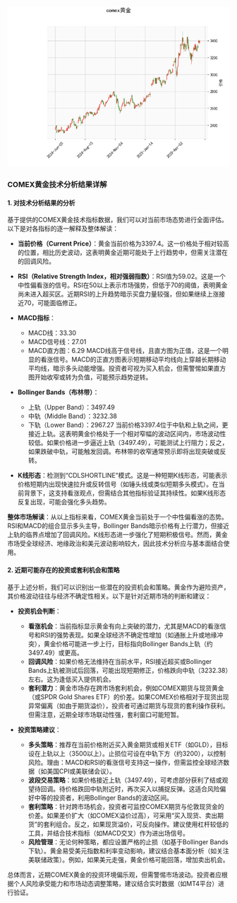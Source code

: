 ![图](comex_gold.png)

### COMEX黄金技术分析结果详解

#### 1. 对技术分析结果的分析
基于提供的COMEX黄金技术指标数据，我们可以对当前市场态势进行全面评估。以下是对各指标的逐一解释及整体解读：

- **当前价格（Current Price）**：黄金当前价格为3397.4。这一价格处于相对较高的位置，相比历史波动，这表明黄金近期可能处于上行趋势中，但需关注潜在的回调风险。

- **RSI（Relative Strength Index，相对强弱指数）**：RSI值为59.02。这是一个中性偏看涨的信号。RSI在50以上表示市场强势，但低于70的阈值，表明黄金尚未进入超买区。近期RSI的上升趋势暗示买盘力量较强，但如果继续上涨接近70，可能面临修正。

- **MACD指标**：
  - MACD线：33.30
  - MACD信号线：27.01
  - MACD直方图：6.29
  MACD线高于信号线，且直方图为正值，这是一个明显的看涨信号。MACD的正直方图表示短期移动平均线向上穿越长期移动平均线，暗示多头动能增强。投资者可视为买入机会，但需警惕如果直方图开始收窄或转为负值，可能预示趋势逆转。

- **Bollinger Bands（布林带）**：
  - 上轨（Upper Band）：3497.49
  - 中轨（Middle Band）：3232.38
  - 下轨（Lower Band）：2967.27
  当前价格3397.4位于中轨和上轨之间，更接近上轨。这表明黄金价格处于一个相对窄幅的波动区间内，市场波动性较低。如果价格进一步逼近上轨（3497.49），可能测试上行阻力；反之，如果跌破中轨，可能触发回调。布林带的收窄通常预示即将出现突破或反转。

- **K线形态**：检测到“CDLSHORTLINE”模式。这是一种短期K线形态，可能表示价格短期内出现快速拉升或反转信号（如锤头线或类似短期多头模式）。在当前背景下，这支持看涨观点，但需结合其他指标验证其持续性。如果K线形态反复出现，可能会强化多头趋势。

**整体市场解读**：从以上指标来看，COMEX黄金当前处于一个中性偏看涨的态势。RSI和MACD的组合显示多头主导，Bollinger Bands暗示价格有上行潜力，但接近上轨的临界点增加了回调风险。K线形态进一步强化了短期积极信号。然而，黄金市场受全球经济、地缘政治和美元波动影响较大，因此技术分析应与基本面结合使用。

#### 2. 近期可能存在的投资或套利机会和策略
基于上述分析，我们可以识别出一些潜在的投资机会和策略。黄金作为避险资产，其价格波动往往与经济不确定性相关。以下是针对近期市场的判断和建议：

- **投资机会判断**：
  - **看涨机会**：当前指标显示黄金有向上突破的潜力，尤其是MACD的看涨信号和RSI的强势表现。如果全球经济不确定性增加（如通胀上升或地缘冲突），黄金价格可能进一步上行，目标指向Bollinger Bands上轨（约3497.49）或更高。
  - **回调风险**：如果价格无法维持在当前水平，RSI接近超买或Bollinger Bands上轨被测试后回落，可能出现短期修正，价格跌向中轨（3232.38）左右。这为逢低买入提供机会。
  - **套利潜力**：黄金市场存在跨市场套利机会，例如COMEX期货与现货黄金（或SPDR Gold Shares ETF）的价差。如果COMEX价格相对于现货出现异常偏离（如由于期货溢价），投资者可通过期货与现货的套利操作获利。但需注意，近期全球市场联动性强，套利窗口可能短暂。

- **投资策略建议**：
  - **多头策略**：推荐在当前价格附近买入黄金期货或相关ETF（如GLD），目标设在上轨以上（3500以上）。止损位可设在中轨下方（约3200），以控制风险。理由：MACD和RSI的看涨信号支持这一操作，但需监控全球经济数据（如美国CPI或美联储会议）。
  - **波段交易策略**：如果价格接近上轨（3497.49），可考虑部分获利了结或观望待回调。待价格跌回中轨附近时，再次买入以捕捉反弹。这适合风险偏好中等的投资者，利用Bollinger Bands的波动区间。
  - **套利策略**：针对跨市场机会，投资者可监控COMEX期货与伦敦现货金的价差。如果差价扩大（如COMEX溢价过高），可采用“买入现货、卖出期货”的套利组合。反之，如果现货溢价，可反向操作。建议使用杠杆较低的工具，并结合技术指标（如MACD交叉）作为进出场信号。
  - **风险管理**：无论何种策略，都应设置严格的止损（如基于Bollinger Bands下轨）。黄金易受美元指数和利率变动影响，建议结合基本面分析（如关注美联储政策）。例如，如果美元走强，黄金价格可能回落，增加卖出机会。

总体而言，近期COMEX黄金的投资环境偏乐观，但需警惕市场波动。投资者应根据个人风险承受能力和市场动态调整策略，建议结合实时数据（如MT4平台）进行验证。